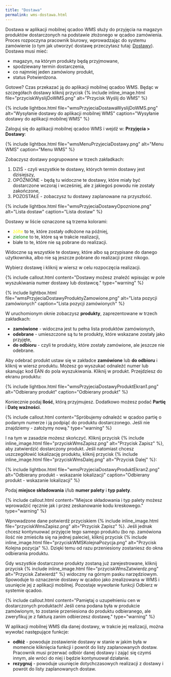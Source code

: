 ```yaml
---
title: "Dostawa"
permalink: wms-dostawa.html 
---
```


Dostawa w aplikacji mobilnej qcadoo WMS służy do przyjęcia na magazyn produktów dostarczonych na podstawie złożonego w qcadoo zamówienia. Proces rozpoczyna pracownik biurowy, wprowadzając do systemu zamówienie (o tym jak utworzyć dostawę przeczytasz tutaj: [Dostawy](/dostawy)). Dostawa musi mieć:
- magazyn, na którym produkty będą przyjmowane,
- spodziewany termin dostarczenia,
- co najmniej jeden zamówiony produkt,
- status Potwierdzona.

Gotowe? Czas przekazać ją do aplikacji mobilnej qcadoo WMS. Będąc w szczegółach dostawy kliknij przycisk {% include inline_image.html file="przyciskWyslijDoWMS.png" alt="Przycisk Wyślij do WMS" %} 


{% include lightbox.html file="wmsPrzyjeciaDostawaWyslijDoWMS.png" alt="Wysyłanie dostawy do aplikacji mobilnej WMS" caption="Wysyłanie dostawy do aplikacji mobilnej WMS" %}

Zaloguj się do aplikacji mobilnej qcadoo WMS i wejdź w: **Przyjęcia > Dostawy**:

{% include lightbox.html file="wmsMenuPrzyjeciaDostawy.png" alt="Menu WMS" caption="Menu WMS" %}

Zobaczysz dostawy pogrupowane w trzech zakładkach:
1. DZIŚ - czyli wszystkie te dostawy, których termin dostawy jest dzisiejszy,
2. OPÓŹNIONE - będą tu widoczne te dostawy, które miały być dostarczone wczoraj i wcześniej, ale z jakiegoś powodu nie zostały zakończone,
3. POZOSTAŁE - zobaczysz tu dostawy zaplanowane na przyszłość.

{% include lightbox.html file="wmsPrzyjeciaDostawyOpoznione.png" alt="Lista dostaw" caption="Lista dostaw" %}

Dostawy w liście oznaczone są trzema kolorami:
- <span style="color:yellow">żółte</span> to te, które zostały odłożone na później,
- <span style="color:green">zielone</span> to te, które są w trakcie realizacji,
- białe to te, które nie są pobrane do realizacji.

Widoczne są wszystkie te dostawy, które albo są przypisane do danego użytkownika, albo nie są jeszcze pobrane do realizacji przez nikogo. 

Wybierz dostawę i kliknij w wiersz w celu rozpoczęcia realizacji. 

{% include callout.html content="Dostawy możesz znaleźć wpisując w pole wyszukiwania numer dostawy lub dostawcę." type="warning" %}

{% include lightbox.html file="wmsPrzyjeciaDostawyProduktyZamowione.png" alt="Lista pozycji zamówionych" caption="Lista pozycji zamówionych" %}

W uruchomionym oknie zobaczysz **produkty**, zaprezentowane w trzech zakładkach:
- **zamówione** - widoczna jest tu pełna lista produktów zamówionych, 
- **odebrane** - umieszczone są tu te produkty, które wskazane zostały jako przyjęte,
- **do odbioru** - czyli te produkty, które zostały zamówione, ale jeszcze nie odebrane.

Aby odebrać produkt ustaw się w zakładce **zamówione** lub **do odbioru** i kliknij w wiersz produktu. Możesz go wyszukać odnaleźć numer lub skanując kod EAN do pola wyszukiwania. Kliknij w produkt. Przejdziesz do ekranu produktu:

{% include lightbox.html file="wmsPrzyjeciaDostawyProduktEkran1.png" alt="Odbierany produkt" caption="Odbierany produkt" %}

Koniecznie podaj **Ilość**, którą przyjmujesz. Dodatkowo możesz podać **Partię** i **Datę ważności**.

{% include callout.html content="Spróbujemy odnaleźć w qcadoo partię o podanym numerze i ją podpiąć do produktu dostarczonego. Jeśli nie znajdziemy - założymy nową." type="warning" %}

I na tym w zasadzie możesz skończyć. Kliknij przycisk {% include inline_image.html file="przyciskWmsZapisz.png" alt="Przycisk Zapisz" %}, aby zatwierdzić dostarczony produkt. Jeśli natomiast chcesz uszczegółowić lokalizację produktu, kliknij przycisk {% include inline_image.html file="przyciskWmsDalej.png" alt="Przycisk Dalej" %}:

{% include lightbox.html file="wmsPrzyjeciaDostawyProduktEkran2.png" alt="Odbierany produkt - wskazanie lokalizacji" caption="Odbierany produkt - wskazanie lokalizacji" %}

Podaj **miejsce składowania** i/lub **numer palety** i **typ palety**. 

{% include callout.html content="Miejsce składowania i typ palety możesz wprowadzić ręcznie jak i przez zeskanowanie kodu kreskowego." type="warning" %}

Wprowadzone dane potwierdź przyciskiem {% include inline_image.html file="przyciskWmsZapisz.png" alt="Przycisk Zapisz" %}. Jeśli jednak chcesz kontynuować przyjęcie tego samego produktu (bo np. zamówiona ilość nie zmieściła się na jednej palecie), kliknij przycisk {% include inline_image.html file="przyciskWMSKolejnaPozycja.png" alt="Przycisk Kolejna pozycja" %}. Dzięki temu od razu przeniesiony zostaniesz do okna odbierania produktu.

Gdy wszystkie dostarczone produkty zostaną już zarejestrowane, kliknij przycisk {% include inline_image.html file="przyciskWmsZatwierdz.png" alt="Przycisk Zatwierdź" %} widoczny na górnym pasku narzędziowym. Spowoduje to oznaczenie dostawy w qcadoo jako zrealizowana w WMS i usunięcie jej z aplikacji mobilnej. Pozostaje wywołanie funkcji Odbierz w systemie qcadoo.

{% include callout.html content="Pamiętaj o uzupełnieniu cen w dostarczonych produktach! Jeśli cena podana była w produkcie zamówionym, to zostanie przeniesiona do produktu odbieranego, ale zweryfikuj je z fakturą zanim odbierzesz dostawę." type="warning" %}

W aplikacji mobilnej WMS dla danej dostawy, w trakcie jej realizacji, można wywołać następujące funkcje:
- **odłóż** - powoduje zostawienie dostawy w stanie w jakim była w momencie kliknięcia funkcji i powrót do listy zaplanowanych dostaw. Pracownik musi przerwać odbiór danej dostawy i zająć się czymś innym, ale wróci do niej i będzie kontynuował działanie.
- **rezygnuj** - powoduje usunięcie dotychczasowych realizacji z dostawy i powrót do listy zaplanowanych dostaw.







